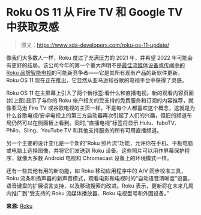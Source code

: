 # Roku OS 11 从 Fire TV 和 Google TV 中获取灵感

> 原文：<https://www.xda-developers.com/roku-os-11-update/>

像我们大多数人一样，Roku 度过了充满压力的 2021 年，并希望 2022 年可能会有更好的结局。该公司今年的第一个重大声明不是[最佳流媒体设备](https://www.xda-developers.com/best-media-streaming-devices/)或[传闻中的 Roku 品牌智能电视](https://www.xda-developers.com/roku-tv-report/)的可能新竞争者——它是其所有现有产品的新软件更新。Roku OS 11 现在正在推出，它显然从亚马逊和谷歌的电视平台中获得了灵感。

Roku OS 11 在主屏幕上引入了两个新标签:看什么和直播电视。新的观看内容页面(如上图)显示了与你的 Roku 帐户相关的受支持的免费服务和订阅的内容推荐，就像亚马逊 Fire TV 或谷歌电视的主页一样。不是每个人都喜欢这个概念，这就是为什么谷歌电视/安卓电视上的第三方启动器再次引起了人们的兴趣，但旧的频道布局仍然可以在侧面板上看到。同时,“直播电视”标签将显示 Hulu、fuboTV、Philo、Sling、YouTube TV 和其他支持服务的所有可用直播频道。

另一个主要的设计变化是一个新的“Roku 照片流”功能，允许你在手机、平板电脑或电脑上选择图像，并将它们发送到 Roku 设备。这些照片可以用作屏幕保护程序，就像大多数 Android 电视和 Chromecast 设备上的环境模式一样。

还有一些其他有用的新功能，如 Roku 移动应用程序中的 A/V 同步校准工具，Roku 流条和扬声器的新声音模式，观看电影和电视时的“自动语音清晰度”设置，语音键盘的扩展语言支持，以及移动搜索的改进。Roku 表示，更新将在未来几周内推广到“受支持的 Roku 流媒体播放器、Roku 电视型号和外围设备。”

**来源:** [Roku](https://www.roku.com/blog/en-gb/roku-os-11)